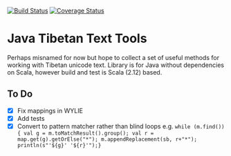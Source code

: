 [![Build Status](https://travis-ci.org/lavender-flowerdew/java-tibetan-text-tools.svg?branch=master)](https://travis-ci.org/lavender-flowerdew/java-tibetan-text-tools)
[![Coverage Status](https://coveralls.io/repos/github/lavender-flowerdew/java-tibetan-text-tools/badge.svg?branch=master)](https://coveralls.io/github/lavender-flowerdew/java-tibetan-text-tools?branch=master)

# Java Tibetan Text Tools

Perhaps misnamed for now but hope to collect a set of useful methods for working with Tibetan unicode text. Library is for Java without dependencies on Scala, however build and test is Scala (2.12) based.

## To Do

- [x] Fix mappings in WYLIE
- [x] Add tests
- [x] Convert to pattern matcher rather than blind loops e.g. `while (m.find()) { val g = m.toMatchResult().group(); val r = map.get(g).getOrElse("*"); m.appendReplacement(sb, r+"*"); println(s"'${g}' '${r}'");}`

